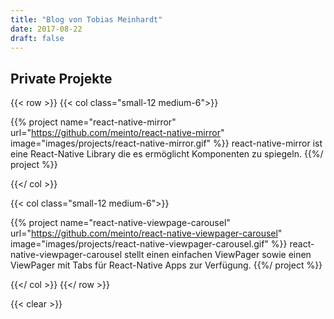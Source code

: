 ```yaml
---
title: "Blog von Tobias Meinhardt"
date: 2017-08-22
draft: false
---
```


## Private Projekte

{{< row >}}
{{< col class="small-12 medium-6">}}

{{% project name="react-native-mirror" url="https://github.com/meinto/react-native-mirror" image="images/projects/react-native-mirror.gif" %}}
react-native-mirror ist eine React-Native Library die es ermöglicht Komponenten zu spiegeln.
{{%/ project %}}

{{</ col >}}

{{< col class="small-12 medium-6">}}

{{% project name="react-native-viewpage-carousel" url="https://github.com/meinto/react-native-viewpager-carousel" image="images/projects/react-native-viewpager-carousel.gif" %}}
react-native-viewpager-carousel stellt einen einfachen ViewPager sowie einen ViewPager mit Tabs für React-Native Apps zur Verfügung.
{{%/ project %}}

{{</ col >}}
{{</ row >}}

{{< clear >}}

